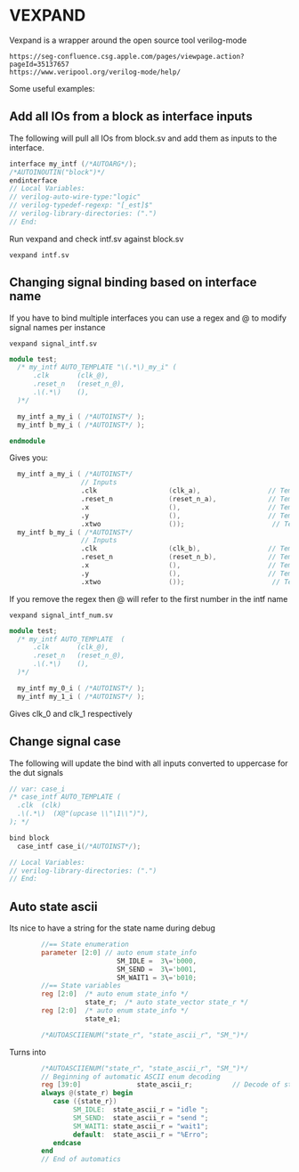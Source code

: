 
# VEXPAND

Vexpand is a wrapper around the open source tool verilog-mode

    https://seg-confluence.csg.apple.com/pages/viewpage.action?pageId=35137657
    https://www.veripool.org/verilog-mode/help/

Some useful examples:

## Add all IOs from a block as interface inputs

The following will pull all IOs from block.sv and add them as inputs to the interface.

```v
interface my_intf (/*AUTOARG*/);
/*AUTOINOUTIN("block")*/
endinterface
// Local Variables:
// verilog-auto-wire-type:"logic"
// verilog-typedef-regexp: "[_est]$"
// verilog-library-directories: (".")
// End:
```

Run vexpand and check intf.sv against block.sv

```
vexpand intf.sv
```


##  Changing signal binding based on interface name

If you have to bind multiple interfaces you can use a regex and @ to modify signal names per instance

```
vexpand signal_intf.sv
```

```v
module test;
  /* my_intf AUTO_TEMPLATE "\(.*\)_my_i" (
      .clk       (clk_@),
      .reset_n   (reset_n_@),
      .\(.*\)    (),
  )*/

  my_intf a_my_i ( /*AUTOINST*/ );
  my_intf b_my_i ( /*AUTOINST*/ );

endmodule
```

Gives you:

```v
  my_intf a_my_i ( /*AUTOINST*/
                  // Inputs
                  .clk                  (clk_a),                 // Templated
                  .reset_n              (reset_n_a),             // Templated
                  .x                    (),                      // Templated
                  .y                    (),                      // Templated
                  .xtwo                 ());                      // Templated
  my_intf b_my_i ( /*AUTOINST*/
                  // Inputs
                  .clk                  (clk_b),                 // Templated
                  .reset_n              (reset_n_b),             // Templated
                  .x                    (),                      // Templated
                  .y                    (),                      // Templated
                  .xtwo                 ());                      // Templated
```

If you remove the regex then @ will refer to the first number in the intf name

```
vexpand signal_intf_num.sv
```

```v
module test;
  /* my_intf AUTO_TEMPLATE  (
      .clk       (clk_@),
      .reset_n   (reset_n_@),
      .\(.*\)    (),
  )*/

  my_intf my_0_i ( /*AUTOINST*/ );
  my_intf my_1_i ( /*AUTOINST*/ );
```

Gives clk_0 and clk_1 respectively



## Change signal case

The following will update the bind with all inputs converted to uppercase for the dut signals

```v
// var: case_i
/* case_intf AUTO_TEMPLATE (
  .clk  (clk)
  .\(.*\)  (X@"(upcase \\"\1\\")"),
); */

bind block
  case_intf case_i(/*AUTOINST*/);

// Local Variables:
// verilog-library-directories: (".")
// End:
```


## Auto state ascii

Its nice to have a string for the state name during debug

```v
        //== State enumeration
        parameter [2:0] // auto enum state_info
                           SM_IDLE =  3\='b000,
                           SM_SEND =  3\='b001,
                           SM_WAIT1 = 3\='b010;
        //== State variables
        reg [2:0]  /* auto enum state_info */
                   state_r;  /* auto state_vector state_r */
        reg [2:0]  /* auto enum state_info */
                   state_e1;

        /*AUTOASCIIENUM("state_r", "state_ascii_r", "SM_")*/
```

Turns into 

```v
        /*AUTOASCIIENUM("state_r", "state_ascii_r", "SM_")*/
        // Beginning of automatic ASCII enum decoding
        reg [39:0]              state_ascii_r;          // Decode of state_r
        always @(state_r) begin
           case ({state_r})
                SM_IDLE:  state_ascii_r = "idle ";
                SM_SEND:  state_ascii_r = "send ";
                SM_WAIT1: state_ascii_r = "wait1";
                default:  state_ascii_r = "%Erro";
           endcase
        end
        // End of automatics
```
